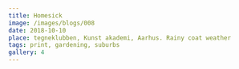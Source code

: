 ```yaml
---
title: Homesick
image: /images/blogs/008
date: 2018-10-10
place: tegneklubben, Kunst akademi, Aarhus. Rainy coat weather
tags: print, gardening, suburbs
gallery: 4
---
```

